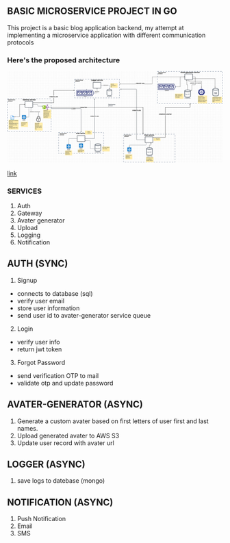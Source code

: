 ## BASIC MICROSERVICE PROJECT IN GO

This project is a basic blog application backend, my attempt at implementing a microservice application with different communication protocols

### Here's the proposed architecture 
![microservice-architecture image](microservice-architecture.png)

[link](https://drive.google.com/file/d/1xaSWEzuC7NARDynK8X6u38MIRKt9ptMt/view?usp=sharing)


### SERVICES
1. Auth
2. Gateway
3. Avater generator
4. Upload
5. Logging
6. Notification


## AUTH (SYNC)
1. Signup
  - connects to database (sql)
  - verify user email
  - store user information
  - send user id to avater-generator service queue
2. Login
  - verify user info
  - return jwt token
3. Forgot Password
  - send verification OTP to mail
  - validate otp and update password

## AVATER-GENERATOR (ASYNC)
1. Generate a custom avater based on first letters of user first and last names.
2. Upload generated avater to AWS S3
3. Update user record with avater url

## LOGGER (ASYNC)
1. save logs to datebase (mongo)

## NOTIFICATION (ASYNC)
1. Push Notification
2. Email
3. SMS